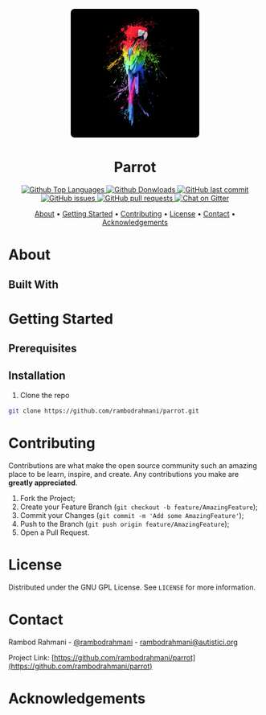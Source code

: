 <!--
*** File: README.md
***       Parrot Repository root directory README file.
***
*** Author: Rambod Rahmani <rambodrahmani@autistici.org>
***         Created on 01/11/2019.
-->


<!-- PROJECT LOGO -->
<p align="center">
    <a href="https://github.com/rambodrahmani/parrot">
        <img src="images/logo.jpg" alt="Logo" height="256">
    </a>
    <h1 align="center">Parrot</h3>
</p>


<!-- PROJECT SHIELDS -->
<p align="center">
    <a href="#">
    <img src="https://img.shields.io/github/languages/top/rambodrahmani/parrot.svg?logo=github" alt="Github Top Languages">
    <a href="#">
    <img src="https://img.shields.io/github/downloads/rambodrahmani/parrot/total.svg?logo=github" alt="Github Donwloads">
    <a href="https://github.com/rambodrahmani/parrot/commits/develop">
    <img src="https://img.shields.io/github/last-commit/rambodrahmani/parrot.svg?logo=github" alt="GitHub last commit">
    <a href="https://github.com/rambodrahmani/parrot/issues">
    <img src="https://img.shields.io/github/issues-raw/rambodrahmani/parrot.svg?logo=github" alt="GitHub issues">
    <a href="https://github.com/rambodrahmani/parrot/pulls">
    <img src="https://img.shields.io/github/issues-pr-raw/rambodrahmani/parrot.svg?logo=github" alt="GitHub pull requests">
    <a href="https://gitter.im/rr-parrot/devops">
    <img src="https://img.shields.io/gitter/room/rambodrahmani/parrot.svg?logo=gitter" alt="Chat on Gitter">
</p>


<!-- TABLE OF CONTENTS -->
<p align="center">
    <a href="#about-the-project">About</a> •
    <a href="#getting-started">Getting Started</a> •
    <a href="#contributing">Contributing</a> •
    <a href="#license">License</a> •
    <a href="#contact">Contact</a> •
    <a href="#acknowledgements">Acknowledgements</a>    
</p>


<!-- ABOUT -->
# About

## Built With


<!-- GETTING STARTED -->
# Getting Started

## Prerequisites

## Installation
1. Clone the repo
```sh
git clone https://github.com/rambodrahmani/parrot.git
```


<!-- CONTRIBUTING -->
# Contributing
Contributions are what make the open source community such an amazing place to
be learn, inspire, and create. Any contributions you make are **greatly
appreciated**.

1. Fork the Project;
2. Create your Feature Branch (`git checkout -b feature/AmazingFeature`);
3. Commit your Changes (`git commit -m 'Add some AmazingFeature'`);
4. Push to the Branch (`git push origin feature/AmazingFeature`);
5. Open a Pull Request.


<!-- LICENSE -->
# License
Distributed under the GNU GPL License. See `LICENSE` for more information.


<!-- CONTACT -->
# Contact
Rambod Rahmani - [@rambodrahmani](https://www.linkedin.com/in/rambodrahmani) - rambodrahmani@autistici.org

Project Link: [https://github.com/rambodrahmani/parrot](https://github.com/rambodrahmani/parrot)


<!-- ACKNOWLEDGEMENTS -->
# Acknowledgements

